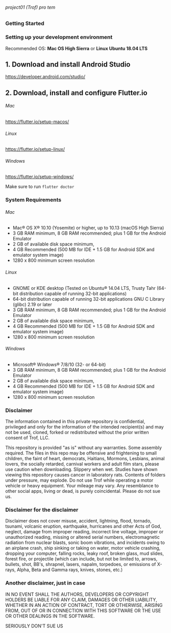 ###### project01 (Trof) pro tem

### Getting Started

### Setting up your development environment

Recommended OS: **Mac OS High Sierra** or **Linux Ubuntu 18.04 LTS**

## 1. Download and install Android Studio

https://developer.android.com/studio/

## 2. Download, install and configure Flutter.io 

###### Mac

https://flutter.io/setup-macos/

###### Linux

https://flutter.io/setup-linux/

###### Windows

https://flutter.io/setup-windows/


Make sure to run `flutter doctor`

### System Requirements

###### Mac

* Mac® OS X® 10.10 (Yosemite) or higher, up to 10.13 (macOS High Sierra)
* 3 GB RAM minimum, 8 GB RAM recommended; plus 1 GB for the Android Emulator
* 2 GB of available disk space minimum,
* 4 GB Recommended (500 MB for IDE + 1.5 GB for Android SDK and emulator system image)
* 1280 x 800 minimum screen resolution

###### Linux

* GNOME or KDE desktop
(Tested on Ubuntu® 14.04 LTS, Trusty Tahr (64-bit distribution capable of running 32-bit applications)
* 64-bit distribution capable of running 32-bit applications
GNU C Library (glibc) 2.19 or later
* 3 GB RAM minimum, 8 GB RAM recommended; plus 1 GB for the Android Emulator
* 2 GB of available disk space minimum,
* 4 GB Recommended (500 MB for IDE + 1.5 GB for Android SDK and emulator system image)
* 1280 x 800 minimum screen resolution

###### Windows

* Microsoft® Windows® 7/8/10 (32- or 64-bit)
* 3 GB RAM minimum, 8 GB RAM recommended; plus 1 GB for the Android Emulator
* 2 GB of available disk space minimum,
* 4 GB Recommended (500 MB for IDE + 1.5 GB for Android SDK and emulator system image)
* 1280 x 800 minimum screen resolution

### Disclaimer

The information contained in this private repository is confidential, privileged and only for the information of the intended recipient(s) and may not be used, cloned, forked or redistributed without the prior written consent of Trof, LLC.

This repository is provided "as is" without any warranties. Some assembly required. The files in this repo may be offensive and frightening to small children, the faint of heart, democrats, Haitians, Mormons, Lesbians, animal lovers, the socially retarded, carnival workers and adult film stars, please use caution when downloading. Slippery when wet. Studies have shown viewing this repository causes cancer in laboratory rats. Contents of folders under pressure, may explode. Do not use Trof while operating a motor vehicle or heavy equipment. Your mileage may vary. Any resemblance to other social apps, living or dead, is purely coincidental. Please do not sue us.

### Disclaimer for the disclaimer

Disclaimer does not cover misuse, accident, lightning, flood, tornado, tsunami, volcanic eruption, earthquake, hurricanes and other Acts of God, neglect, damage from improper reading, incorrect line voltage, improper or unauthorized reading, missing or altered serial numbers, electromagnetic radiation from nuclear blasts, sonic boom vibrations, and incidents owing to an airplane crash, ship sinking or taking on water, motor vehicle crashing, dropping your computer, falling rocks, leaky roof, broken glass, mud slides, forest fire, or projectile (which can include, but not be limited to, arrows, bullets, shot, BB's, shrapnel, lasers, napalm, torpedoes, or emissions of X-rays, Alpha, Beta and Gamma rays, knives, stones, etc.)

### Another disclaimer, just in case

IN NO EVENT SHALL THE AUTHORS, DEVELOPERS OR COPYRIGHT HOLDERS BE LIABLE FOR ANY CLAIM,
DAMAGES OR OTHER LIABILITY, WHETHER IN AN ACTION OF CONTRACT, TORT OR OTHERWISE,
ARISING FROM, OUT OF OR IN CONNECTION WITH THIS SOFTWARE OR THE USE OR OTHER
DEALINGS IN THE SOFTWARE.

SERIOUSLY DON'T SUE US

